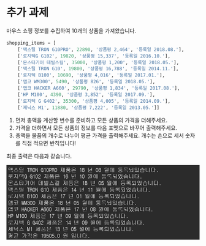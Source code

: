 # 추가 과제

마우스 쇼핑 정보를 수집하여 10개의 상품을 가져왔습니다.

```python
shopping_items = [
    ['맥스틸 TRON G10PRO', 22890, '상품평 2,464', '등록일 2018.08.'],
    ['로지텍G G102', 19820, '상품평 15,337', '등록일 2016.10.'],
    ['몬스타기어 데빌스킬', 35000, '상품평 1,200', '등록일 2018.05.'],
    ['맥스틸 TRON G10', 19800, '상품평 16,788', '등록일 2014.11.'],
    ['로지텍 B100', 10690, '상품평 4,016', '등록일 2017.01.'],
    ['앱코 WM300', 5490, '상품평 826', '등록일 2018.05.'],
    ['앱코 HACKER A660', 29790, '상품평 1,834', '등록일 2017.08.'],
    ['HP M100', 4390, '상품평 3,852', '등록일 2017.09.'],
    ['로지텍 G G402', 35300, '상품평 4,005', '등록일 2014.09.'],
    ['제닉스 M1', 11880, '상품평 7,222', '등록일 2013.05.']]
```

1. 먼저 총액을 계산할 변수를 준비하고 모든 상품의 가격을 더해주세요. 
2. 가격을 더하면서 모든 상품의 정보를 다음 포맷으로 바꾸어 출력해주세요.
3. 총액을 물품의 개수로 나누어 평균 가격을 출력해주세요. 개수는 손으로 세서 숫자를 직접 적으면 반칙입니다!

최종 출력은 다음과 같습니다.

![](../../.gitbook/assets/image%20%28132%29.png)



